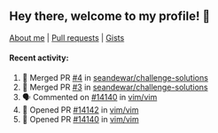 ## Hey there, welcome to my profile! 👋

[About me](https://seandewar.github.io/)
 | [Pull requests](https://github.com/search?p=1&q=author%3Aseandewar+is%3Apr)
 | [Gists](https://gist.github.com/seandewar)

#### Recent activity:

<!--START_SECTION:activity-->
1. 🎉 Merged PR [#4](https://github.com/seandewar/challenge-solutions/pull/4) in [seandewar/challenge-solutions](https://github.com/seandewar/challenge-solutions)
2. 🎉 Merged PR [#3](https://github.com/seandewar/challenge-solutions/pull/3) in [seandewar/challenge-solutions](https://github.com/seandewar/challenge-solutions)
3. 🗣 Commented on [#14140](https://github.com/vim/vim/pull/14140#issuecomment-1978422323) in [vim/vim](https://github.com/vim/vim)
4. 💪 Opened PR [#14142](https://github.com/vim/vim/pull/14142) in [vim/vim](https://github.com/vim/vim)
5. 💪 Opened PR [#14140](https://github.com/vim/vim/pull/14140) in [vim/vim](https://github.com/vim/vim)
<!--END_SECTION:activity-->
